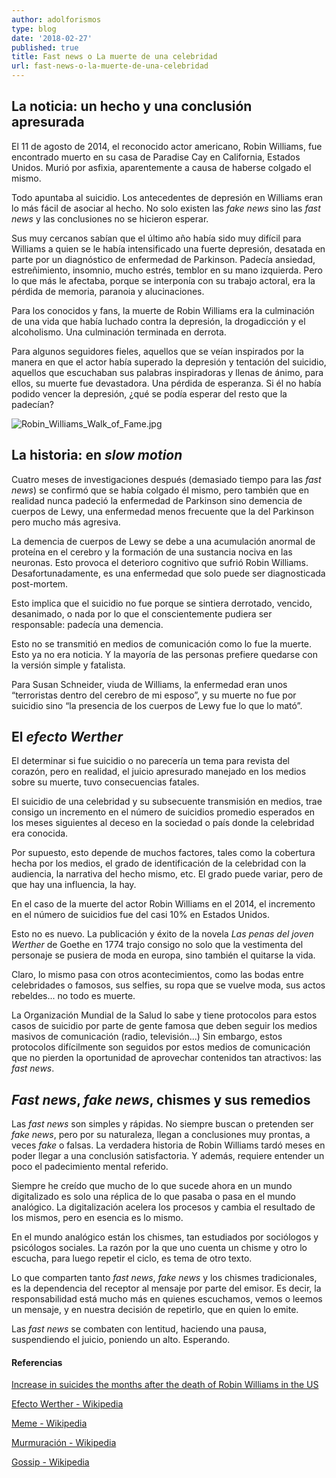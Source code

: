 ```yaml
---
author: adolforismos
type: blog
date: '2018-02-27'
published: true
title: Fast news o La muerte de una celebridad
url: fast-news-o-la-muerte-de-una-celebridad
---
```

## La noticia: un hecho y una conclusión apresurada

El 11 de agosto de 2014, el reconocido actor americano, Robin Williams, fue encontrado muerto en su casa de Paradise Cay en California, Estados Unidos. Murió por asfixia, aparentemente a causa de haberse colgado el mismo. 

Todo apuntaba al suicidio. Los antecedentes de depresión en Williams eran lo más fácil de asociar al hecho. No solo existen las _fake news_ sino las _fast news_ y las conclusiones no se hicieron esperar.

Sus muy cercanos sabían que el último año había sido muy difícil para Williams a quien se le había intensificado una fuerte depresión, desatada en parte por un diagnóstico de enfermedad de Parkinson. Padecía ansiedad, estreñimiento, insomnio, mucho estrés, temblor en su mano izquierda. Pero lo que más le afectaba, porque se interponía con su trabajo actoral, era la pérdida de memoria, paranoia y alucinaciones.

Para los conocidos y fans, la muerte de Robin Williams era la culminación de una vida que había luchado contra la depresión, la drogadicción y el alcoholismo. Una culminación terminada en derrota.

Para algunos seguidores fieles, aquellos que se veían inspirados por la manera en que el actor había superado la depresión y tentación del suicidio, aquellos que escuchaban sus palabras inspiradoras y llenas de ánimo, para ellos, su muerte fue devastadora. Una pérdida de esperanza. Si él no había podido vencer la depresión, ¿qué se podía esperar del resto que la padecían?

![Robin_Williams_Walk_of_Fame.jpg]({{site.baseurl}}/static/img/Robin_Williams_Walk_of_Fame.jpg)

## La historia: en _slow motion_

Cuatro meses de investigaciones después (demasiado tiempo para las _fast news_) se confirmó que se había colgado él mismo, pero también que en realidad nunca padeció la enfermedad de Parkinson sino demencia de cuerpos de Lewy, una enfermedad menos frecuente que la del Parkinson pero mucho más agresiva. 

La demencia de cuerpos de Lewy se debe a una acumulación anormal de proteína en el cerebro y la formación de una sustancia nociva en las neuronas. Esto provoca el deterioro cognitivo que sufrió Robin Williams. Desafortunadamente, es una enfermedad que solo puede ser diagnosticada post-mortem.

Esto implica que el suicidio no fue porque se sintiera derrotado, vencido, desanimado, o nada por lo que el conscientemente pudiera ser responsable: padecía una demencia.

Esto no se transmitió en medios de comunicación como lo fue la muerte. Esto ya no era noticia. Y la mayoría de las personas prefiere quedarse con la versión simple y fatalista.

Para Susan Schneider, viuda de Williams, la enfermedad eran unos “terroristas dentro del cerebro de mi esposo”, y su muerte no fue por suicidio sino “la presencia de los cuerpos de Lewy fue lo que lo mató”.

## El _efecto Werther_

El determinar si fue suicidio o no parecería un tema para revista del corazón, pero en realidad, el juicio apresurado manejado en los medios sobre su muerte, tuvo consecuencias fatales.

El suicidio de una celebridad y su subsecuente transmisión en medios, trae consigo un incremento en el número de suicidios promedio esperados en los meses siguientes al deceso en la sociedad o país donde la celebridad era conocida.

Por supuesto, esto depende de muchos factores, tales como la cobertura hecha por los medios, el grado de identificación de la celebridad con la audiencia, la narrativa del hecho mismo, etc. El grado puede variar, pero de que hay una influencia, la hay. 

En el caso de la muerte del actor Robin Williams en el 2014, el incremento en el número de suicidios fue del casi 10% en Estados Unidos.

Esto no es nuevo. La publicación y éxito de la novela _Las penas del joven Werther_ de Goethe en 1774  trajo consigo no solo que la vestimenta del personaje se pusiera de moda en europa, sino también el quitarse la vida. 

Claro, lo mismo pasa con otros acontecimientos, como las bodas entre celebridades o famosos, sus selfies, su ropa que se vuelve moda, sus actos rebeldes... no todo es muerte.

La Organización Mundial de la Salud lo sabe y tiene protocolos para estos casos de suicidio por parte de gente famosa que deben seguir los medios masivos de comunicación (radio, televisión...) Sin embargo, estos protocolos difícilmente son seguidos por estos medios de comunicación que no pierden la oportunidad de aprovechar contenidos tan atractivos: las _fast news_.

## _Fast news_, _fake news_, chismes y sus remedios

Las _fast news_ son simples y rápidas. No siempre buscan o pretenden ser _fake news_, pero por su naturaleza, llegan a conclusiones muy prontas, a veces _fake_ o falsas. La verdadera historia de Robin Williams tardó meses en poder llegar a una conclusión satisfactoria. Y además, requiere entender un poco el padecimiento mental referido.

Siempre he creído que mucho de lo que sucede ahora en un mundo digitalizado es solo una réplica de lo que pasaba o pasa en el mundo analógico. La digitalización acelera los procesos y cambia el resultado de los mismos, pero en esencia es lo mismo.

En el mundo analógico están los chismes, tan estudiados por sociólogos y psicólogos sociales. La razón por la que uno cuenta un chisme y otro lo escucha, para luego repetir el ciclo, es tema de otro texto.

Lo que comparten tanto _fast news_, _fake news_ y los chismes tradicionales, es la dependencia del receptor al mensaje por parte del emisor. Es decir, la responsabilidad está mucho más en quienes escuchamos, vemos o leemos un mensaje, y en nuestra decisión de repetirlo, que en quien lo emite.

Las _fast news_ se combaten con lentitud, haciendo una pausa, suspendiendo el juicio, poniendo un alto. Esperando.


#### Referencias

[Increase in suicides the months after the death of Robin Williams in the US](http://journals.plos.org/plosone/article?id=10.1371/journal.pone.0191405)

[Efecto Werther - Wikipedia](https://es.wikipedia.org/wiki/Efecto_Werther)

[Meme - Wikipedia](https://en.wikipedia.org/wiki/Meme)

[Murmuración - Wikipedia](https://es.wikipedia.org/wiki/Murmuraci%C3%B3n)

[Gossip - Wikipedia](https://en.wikipedia.org/wiki/Gossip)

